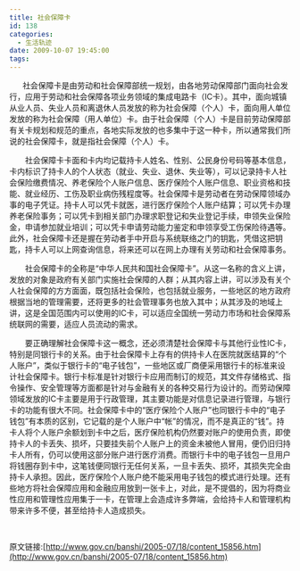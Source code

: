```yaml
---
title: 社会保障卡
id: 138
categories:
  - 生活轨迹
date: 2009-10-07 19:45:00
tags:
---
```


    

&nbsp;&nbsp;&nbsp;&nbsp;&nbsp; 社会保障卡是由劳动和社会保障部统一规划，由各地劳动保障部门面向社会发行，应用于劳动和社会保障各项业务领域的集成电路卡（IC卡）。其中，面向城镇从业人员、失业人员和离退休人员发放的称为社会保障（个人）卡，面向用人单位发放的称为社会保障（用人单位）卡。由于社会保障（个人）卡是目前劳动保障部有关卡规划和规范的重点，各地实际发放的也多集中于这一种卡，所以通常我们所说的社会保障卡，就是指社会保障（个人）卡。

　　社会保障卡卡面和卡内均记载持卡人姓名、性别、公民身份号码等基本信息，卡内标识了持卡人的个人状态（就业、失业、退休、失业等），可以记录持卡人社会保险缴费情况、养老保险个人账户信息、医疗保险个人账户信息、职业资格和技能、就业经历、工伤及职业病伤残程度等。社会保障卡是劳动者在劳动保障领域办事的电子凭证。持卡人可以凭卡就医，进行医疗保险个人账户结算；可以凭卡办理养老保险事务；可以凭卡到相关部门办理求职登记和失业登记手续，申领失业保险金，申请参加就业培训；可以凭卡申请劳动能力鉴定和申领享受工伤保险待遇等。此外，社会保障卡还是握在劳动者手中开启与系统联络之门的钥匙，凭借这把钥匙，持卡人可以上网查询信息，将来还可以在网上办理有关劳动和社会保障事务。

　　社会保障卡的全称是&ldquo;中华人民共和国社会保障卡&rdquo;。从这一名称的含义上讲，发放的对象是政府有关部门实施社会保障的人群；从其内容上讲，可以涉及有关个人社会保障的方方面面，既包括社会保险，也包括就业服务，一些地区的地方政府根据当地的管理需要，还将更多的社会管理事务也放入其中；从其涉及的地域上讲，这是全国范围内可以使用的IC卡，可以适应全国统一劳动力市场和社会保障系统联网的需要，适应人员流动的需求。

　　要正确理解社会保障卡这一概念，还必须清楚社会保障卡与其他行业性IC卡，特别是同银行卡的关系。由于社会保障卡上存有的供持卡人在医院就医结算的&ldquo;个人账户&rdquo;，类似于银行卡的&ldquo;电子钱包&rdquo;，一些地区或厂商便采用银行卡的标准来设计社会保障卡。银行卡标准是针对银行卡应用而制订的规范，其文件存储格式、指令操作、安全管理等方面都是针对与金融有关的各种交易行为设计的。而劳动保障领域发放的IC卡主要是用于行政管理，其主要功能是对信息记录进行管理，与银行卡的功能有很大不同。社会保障卡中的&ldquo;医疗保险个人账户&rdquo;也同银行卡中的&ldquo;电子钱包&rdquo;有本质的区别，它记载的是个人账户中&ldquo;帐&rdquo;的情况，而不是真正的&ldquo;钱&rdquo;。持卡人将个人账户余额划到卡中之后，医疗保险机构仍然要对账户的使用负责，即使持卡人的卡丢失、损坏，只要挂失前个人账户上的资金未被他人冒用，便仍旧归持卡人所有，仍可以使用这部分账户进行医疗消费。而银行卡中的电子钱包一旦用户将钱圈存到卡中，这笔钱便同银行无任何关系，一旦卡丢失、损坏，其损失完全由持卡人承担。因此，医疗保险个人账户绝不能采用电子钱包的模式进行处理。还有些地方将社会保障应用和金融应用放到一张卡上，对此，是不提倡的，因为将商业性应用和管理性应用集于一卡，在管理上会造成许多弊端，会给持卡人和管理机构带来许多不便，甚至给持卡人造成损失。

&nbsp;

原文链接:[http://www.gov.cn/banshi/2005-07/18/content_15856.htm](http://www.gov.cn/banshi/2005-07/18/content_15856.htm)

</div>